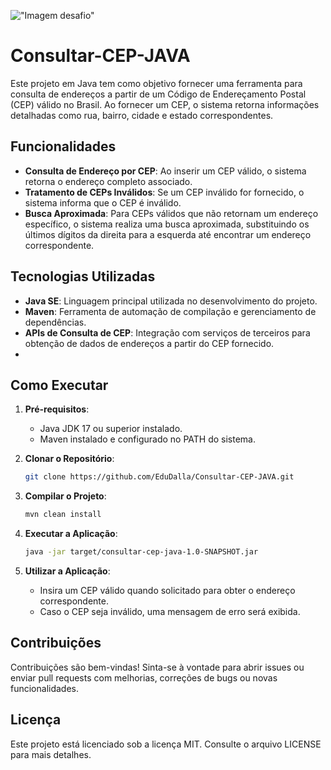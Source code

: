 !["Imagem desafio"](https://user-images.githubusercontent.com/66698429/227000674-0d88d9f6-cef8-47c3-87b4-b83ff7db4a13.png?text=imagem+lindona+do+meu+projeto)
# Consultar-CEP-JAVA

Este projeto em Java tem como objetivo fornecer uma ferramenta para consulta de endereços a partir de um Código de Endereçamento Postal (CEP) válido no Brasil. Ao fornecer um CEP, o sistema retorna informações detalhadas como rua, bairro, cidade e estado correspondentes.

## Funcionalidades

- **Consulta de Endereço por CEP**: Ao inserir um CEP válido, o sistema retorna o endereço completo associado.
- **Tratamento de CEPs Inválidos**: Se um CEP inválido for fornecido, o sistema informa que o CEP é inválido.
- **Busca Aproximada**: Para CEPs válidos que não retornam um endereço específico, o sistema realiza uma busca aproximada, substituindo os últimos dígitos da direita para a esquerda até encontrar um endereço correspondente.

## Tecnologias Utilizadas

- **Java SE**: Linguagem principal utilizada no desenvolvimento do projeto.
- **Maven**: Ferramenta de automação de compilação e gerenciamento de dependências.
- **APIs de Consulta de CEP**: Integração com serviços de terceiros para obtenção de dados de endereços a partir do CEP fornecido.
- 
## Como Executar

1. **Pré-requisitos**:
   - Java JDK 17 ou superior instalado.
   - Maven instalado e configurado no PATH do sistema.

2. **Clonar o Repositório**:
   ```bash
   git clone https://github.com/EduDalla/Consultar-CEP-JAVA.git
   ```


3. **Compilar o Projeto**:
   ```bash
   mvn clean install
   ```


4. **Executar a Aplicação**:
   ```bash
   java -jar target/consultar-cep-java-1.0-SNAPSHOT.jar
   ```


5. **Utilizar a Aplicação**:
   - Insira um CEP válido quando solicitado para obter o endereço correspondente.
   - Caso o CEP seja inválido, uma mensagem de erro será exibida.

## Contribuições

Contribuições são bem-vindas! Sinta-se à vontade para abrir issues ou enviar pull requests com melhorias, correções de bugs ou novas funcionalidades.

## Licença

Este projeto está licenciado sob a licença MIT. Consulte o arquivo LICENSE para mais detalhes.
